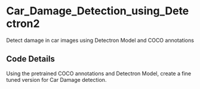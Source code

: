 # Car_Damage_Detection_using_Detectron2
Detect damage in car images using Detectron Model and COCO annotations

## Code Details
Using the pretrained COCO annotations and Detectron Model, create a fine tuned version for Car Damage detection.
